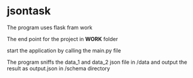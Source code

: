 # jsontask

The program uses flask fram work

The end point for the project in **WORK** folder

start the application by calling the main.py file

The program sniffs the data_1 and data_2 json file in /data and output the result as output.json in /schema directory
